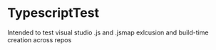 # TypescriptTest
Intended to test visual studio .js and .jsmap exlcusion and build-time creation across repos
